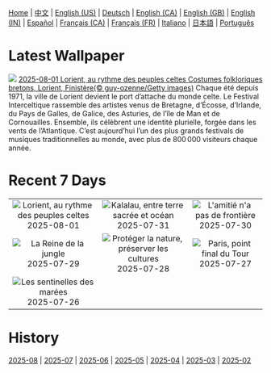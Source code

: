 [Home](../README.md) | [中文](zh-CN.md) | [English (US)](en-US.md) | [Deutsch](de-DE.md) | [English (CA)](en-CA.md) | [English (GB)](en-GB.md) | [English (IN)](en-IN.md) | [Español](es-ES.md) | [Français (CA)](fr-CA.md) | [Français (FR)](fr-FR.md) | [Italiano](it-IT.md) | [日本語](ja-JP.md) | [Português](pt-BR.md)

# Latest Wallpaper
![](https://www.bing.com/th?id=OHR.LorientCeltic_FR-FR1271228559_UHD.jpg)
[2025-08-01 Lorient, au rythme des peuples celtes Costumes folkloriques bretons, Lorient, Finistère(© guy-ozenne/Getty images)](https://www.bing.com/th?id=OHR.LorientCeltic_FR-FR1271228559_UHD.jpg)
Chaque été depuis 1971, la ville de Lorient devient le port d’attache du monde celte. Le Festival Interceltique rassemble des artistes venus de Bretagne, d’Écosse, d’Irlande, du Pays de Galles, de Galice, des Asturies, de l’île de Man et de Cornouailles. Ensemble, ils célèbrent une identité plurielle, forgée dans les vents de l’Atlantique. C’est aujourd’hui l’un des plus grands festivals de musiques traditionnelles au monde, avec plus de 800 000 visiteurs chaque année.

# Recent 7 Days
|  |  |  |
|:---:|:---:|:---:|
| ![](https://www.bing.com/th?id=OHR.LorientCeltic_FR-FR1271228559_400x240.jpg "Lorient, au rythme des peuples celtes") 2025-08-01 | ![](https://www.bing.com/th?id=OHR.NaPaliKauai_FR-FR8653157618_400x240.jpg "Kalalau, entre terre sacrée et océan") 2025-07-31 | ![](https://www.bing.com/th?id=OHR.SaypeDubai_FR-FR8249612257_400x240.jpg "L'amitié n'a pas de frontière") 2025-07-30 |
| ![](https://www.bing.com/th?id=OHR.TigerDay_FR-FR7212434732_400x240.jpg "La Reine de la jungle") 2025-07-29 | ![](https://www.bing.com/th?id=OHR.MongoliaYurts_FR-FR7003855662_400x240.jpg "Protéger la nature, préserver les cultures") 2025-07-28 | ![](https://www.bing.com/th?id=OHR.TourFrance_FR-FR5942543577_400x240.jpg "Paris, point final du Tour") 2025-07-27 |
| ![](https://www.bing.com/th?id=OHR.MangroveTwilight_FR-FR3644459674_400x240.jpg "Les sentinelles des marées") 2025-07-26 |  |  |

# History
[2025-08](../archives/wallpaper/fr-FR/w_2025_08.md) | [2025-07](../archives/wallpaper/fr-FR/w_2025_07.md) | [2025-06](../archives/wallpaper/fr-FR/w_2025_06.md) | [2025-05](../archives/wallpaper/fr-FR/w_2025_05.md) | [2025-04](../archives/wallpaper/fr-FR/w_2025_04.md) | [2025-03](../archives/wallpaper/fr-FR/w_2025_03.md) | [2025-02](../archives/wallpaper/fr-FR/w_2025_02.md)
